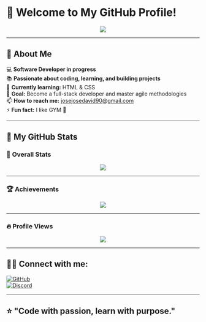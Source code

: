 # 👋 Welcome to My GitHub Profile!

<p align="center">
  <img src="https://readme-typing-svg.demolab.com?font=Fira+Code&weight=600&size=25&duration=4000&pause=1000&color=FF4444&center=true&vCenter=true&width=435&lines=Hi%2C+I'm+Jose+Solano!;Software+Developer+in+progress!;Passionate+about+learning+and+building!;Always+improving! 🚀" />
</p>

---

## 🚀 About Me  

💻 **Software Developer in progress**  
📚 **Passionate about coding, learning, and building projects**  
🌱 **Currently learning:** HTML & CSS  
🎯 **Goal:** Become a full-stack developer and master agile methodologies  
📫 **How to reach me:** josejosedavid90@gmail.com  
⚡ **Fun fact:** I like GYM 💪  

---

## 🚀 **My GitHub Stats**

### 🏅 **Overall Stats**  
<p align="center">
  <img src="https://github-readme-stats.vercel.app/api?username=Josesolano258&show_icons=true&theme=radical" />
</p>


---

### 🏆 **Achievements**  
<p align="center">
  <img src="https://github-profile-trophy.vercel.app/?username=Josesolano258&theme=darkhub&margin-w=15" />
</p>

---

### 🔥 **Profile Views**  
<p align="center">
  <img src="https://komarev.com/ghpvc/?username=Josesolano258&color=red&style=plastic" />
</p>

---


## 🔗🌟 Connect with me:  

[![GitHub](https://img.shields.io/badge/GitHub-333333?style=for-the-badge&logo=github&logoColor=white)](https://github.com/Josesolano258)  
[![Discord](https://img.shields.io/badge/Discord-7289DA?style=for-the-badge&logo=discord&logoColor=white)](https://discord.com/users/josesolano8023)  


---

⭐ "Code with passion, learn with purpose."
---

